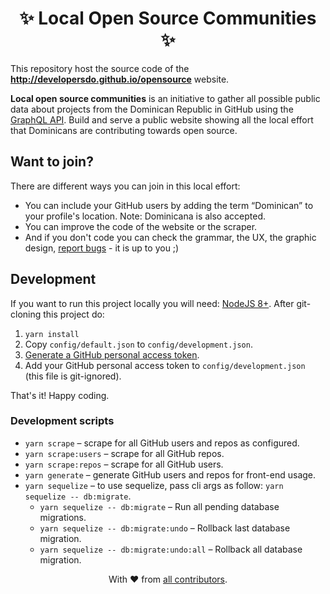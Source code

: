 <h1 align=center>✨ Local Open Source Communities ✨</h1>

This repository host the source code of the **http://developersdo.github.io/opensource** website.

**Local open source communities** is an initiative to gather all possible public data about projects from the Dominican Republic in GitHub using the [GraphQL API](https://developer.github.com/v4/). Build and serve a public website showing all the local effort that Dominicans are contributing towards open source.

## Want to join?

There are different ways you can join in this local effort:

 - You can include your GitHub users by adding the term “Dominican” to your profile's location. Note: Dominicana is also accepted.
 - You can improve the code of the website or the scraper.
 - And if you don't code you can check the grammar, the UX, the graphic design, [report bugs](https://github.com/developersdo/opensource/issues/new) - it is up to you ;)
 
## Development
 
If you want to run this project locally you will need: [NodeJS 8+](https://nodejs.org/en/). After git-cloning this project do:

 1. `yarn install`
 2. Copy `config/default.json` to `config/development.json`.
 3. [Generate a GitHub personal access token](https://help.github.com/articles/creating-a-personal-access-token-for-the-command-line/).
 4. Add your GitHub personal access token to `config/development.json` (this file is git-ignored).

That's it! Happy coding.

### Development scripts

 - `yarn scrape` – scrape for all GitHub users and repos as configured.
 - `yarn scrape:users` – scrape for all GitHub repos.
 - `yarn scrape:repos` – scrape for all GitHub users.
 - `yarn generate` – generate GitHub users and repos for front-end usage.
 - `yarn sequelize` – to use sequelize, pass cli args as follow: `yarn sequelize -- db:migrate`.
   - `yarn sequelize -- db:migrate` – Run all pending database migrations.
   - `yarn sequelize -- db:migrate:undo` – Rollback last database migration.
   - `yarn sequelize -- db:migrate:undo:all` – Rollback all database migration.

<div align=center>
With ♥︎ from <a href="https://github.com/developersdo/opensource/graphs/contributors">all contributors</a>.
</div>
